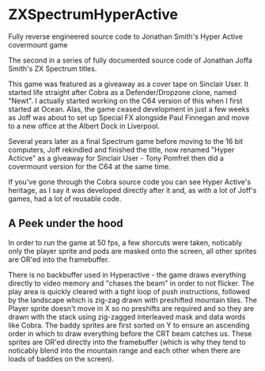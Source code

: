 # ZXSpectrumHyperActive
Fully reverse engineered source code to Jonathan Smith's Hyper Active covermount game

The second in a series of fully documented source code of Jonathan Joffa Smith's ZX Spectrum titles.

This game was featured as a giveaway as a cover tape on Sinclair User.  It started life straight after
Cobra as a Defender/Dropzone clone, named "Newt". I actually started working on the C64 version of this when I first
started at Ocean.  Alas, the game ceased development in just a few weeks as Joff was about to set up Special FX
alongside Paul Finnegan and move to a new office at the Albert Dock in Liverpool.

Several years later as a final Spectrum game before moving to the 16 bit computers, Joff rekindled and finished
the title, now renamed "Hyper Acticve" as a giveaway for Sinclair User - Tony Pomfret then did a covermount version for the C64 at the same time.

If you've gone through the Cobra source code you can see Hyper Active's heritage, as I say it was developed directly after it and, as with a lot
of Joff's games, had a lot of reusable code.

## A Peek under the hood

In order to run the game at 50 fps, a few shorcuts were taken, noticably only the player sprite and pods are masked onto the screen, all other sprites are
OR'ed into the framebuffer.

There is no backbuffer used in Hyperactive - the game draws everything directly to video memory and "chases the beam" in order to not flicker.  The play area is quickly
cleared with a tight loop of push instructions, followed by the landscape which is zig-zag drawn with preshifted mountain tiles.  The Player sprite doesn't move in X so
no preshifts are required and so they are drawn with the stack using zig-zagged interleaved mask and data words like Cobra.  The baddy sprites are first sorted on Y to ensure an
ascending order in which to draw everything before the CRT beam catches us.  These sprites are OR'ed directly into the framebuffer (which is why they tend to noticably blend into
the mountain range and each other when there are loads of baddies on the screen).


